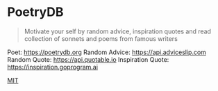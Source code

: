 # PoetryDB

> Motivate your self by random advice, inspiration quotes and read collection of sonnets and poems from famous writers

Poet: https://poetrydb.org
Random Advice: https://api.adviceslip.com
Random Quote: https://api.quotable.io
Inspiration Quote: https://inspiration.goprogram.ai

[MIT](https://opensource.org/licenses/MIT)

